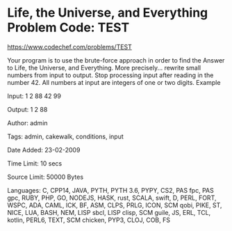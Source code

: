 # Life, the Universe, and Everything Problem Code: TEST
<https://www.codechef.com/problems/TEST>

Your program is to use the brute-force approach in order to find the Answer to Life, the Universe, and Everything. More precisely... rewrite small numbers from input to output. Stop processing input after reading in the number 42. All numbers at input are integers of one or two digits.
Example

Input:
1
2
88
42
99

Output:
1
2
88

Author: admin

Tags: admin, cakewalk, conditions, input

Date Added: 23-02-2009

Time Limit: 10 secs

Source Limit: 50000 Bytes

Languages: C, CPP14, JAVA, PYTH, PYTH 3.6, PYPY, CS2, PAS fpc, PAS gpc, RUBY, PHP, GO, NODEJS, HASK, rust, SCALA, swift, D, PERL, FORT, WSPC, ADA, CAML, ICK, BF, ASM, CLPS, PRLG, ICON, SCM qobi, PIKE, ST, NICE, LUA, BASH, NEM, LISP sbcl, LISP clisp, SCM guile, JS, ERL, TCL, kotlin, PERL6, TEXT, SCM chicken, PYP3, CLOJ, COB, FS

